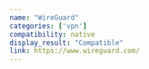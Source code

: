 ```yaml
---
name: "WireGuard"
categories: ['vpn']
compatibility: native
display_result: "Compatible"
link: https://www.wireguard.com/
---
```

